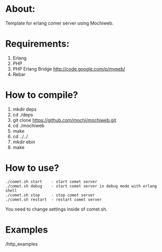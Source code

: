 About:
==================

Template for erlang comer server using Mochiweb.

Requirements:
==================

1. Erlang
2. PHP
3. PHP Erlang Bridge http://code.google.com/p/mypeb/
4. Rebar

How to compile?
==================

1. mkdir deps
2. cd ./deps
3. git clone https://github.com/mochi/mochiweb.git
4. cd ./mochiweb
5. make
6. cd ../../
7. mkdir ebin
8. make

How to use?
==================

	./comet.sh start    - start comet server
	./comet.sh debug    - start comet server in debug mode with erlang shell
	./comet.sh stop     - stop comet server
	./comet.sh restart  - restart comet server

You need to change settings inside of comet.sh.

Examples 
==================

/http_examples
